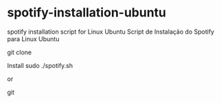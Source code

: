 # spotify-installation-ubuntu
spotify installation script for Linux Ubuntu
Script de Instalação do Spotify para Linux Ubuntu


git clone 

Install
sudo ./spotify.sh

or

git
